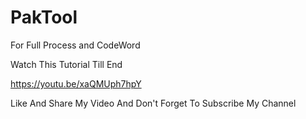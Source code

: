 # PakTool


For Full Process and CodeWord

Watch This Tutorial Till End

https://youtu.be/xaQMUph7hpY




Like And Share My Video And Don't Forget To Subscribe My Channel 
